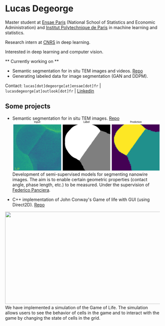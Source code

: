 # Lucas Degeorge

Master student at [Ensae Paris](https://www.ensae.fr/en/) (National School of Statistics and Economic Administration) and [Institut Polytechnique de Paris](https://www.ip-paris.fr/en) in machine learning and statistics.

Research intern at [CNRS](https://www.cnrs.fr/en) in deep learning.

Interested in deep learning and computer vision. 

** Currently working on ** 
* Semantic segmentation for in situ TEM images and videos. [Repo](https://github.com/lucasdegeorge/Nanowire_image_segmentation)
* Generating labeled data for image segmentation (GAN and DDPM).

<!-- Contact: [lucas.degeorge@ensae.fr](mailto:lucas.degeorge@ensae.fr) | [lucasdegeorge@outlook.fr](mailto:lucasdegeorge@outlook.fr) | [Linkedin](https://www.linkedin.com/in/lucas-degeorge-551a861a6/)  -->
Contact: ```lucas[dot]degeorge[at]ensae[dot]fr``` | ```lucasdegeorge[at]outlook[dot]fr``` | [Linkedin](https://www.linkedin.com/in/lucas-degeorge-551a861a6/)

## Some projects

* Semantic segmentation for in situ TEM images. [Repo](https://github.com/lucasdegeorge/Nanowire_image_segmentation)
![alt text](https://github.com/lucasdegeorge/lucasdegeorge/blob/main/nanowire_segmentation.png)
Development of semi-supervised models for segmenting nanowire images. The aim is to enable certain geometric properties (contact angle, phase length, etc.) to be measured. Under the supervision of [Federico Panciera](https://elphyse.c2n.universite-paris-saclay.fr/en/members/federico-panciera/).


* C++ implementation of John Conway's Game of life with GUI (using Direct2D). [Repo](https://github.com/lucasdegeorge/Game_of_life)
<img src="https://media.giphy.com/media/dWesBcTLavkZuG35MI/giphy.gif" width="600" height="300"/>
We have implemented a simulation of the Game of Life. The simulation allows users to see the behavior of cells in the game and to interact with the game by changing the state of cells in the grid.

